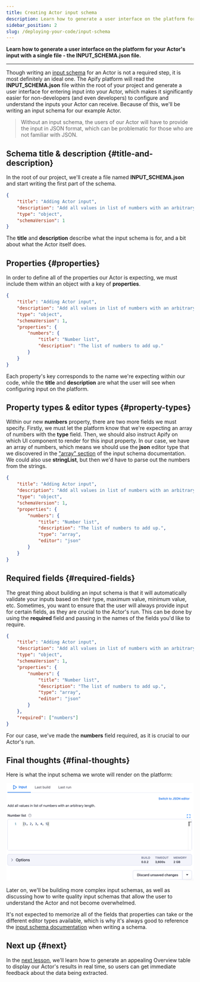 ```yaml
---
title: Creating Actor input schema
description: Learn how to generate a user interface on the platform for your Actor's input with a single file - the INPUT_SCHEMA.json file.
sidebar_position: 2
slug: /deploying-your-code/input-schema
---
```


**Learn how to generate a user interface on the platform for your Actor's input with a single file - the INPUT_SCHEMA.json file.**

---

Though writing an [input schema](/platform/actors/development/actor-definition/input-schema) for an Actor is not a required step, it is most definitely an ideal one. The Apify platform will read the **INPUT_SCHEMA.json** file within the root of your project and generate a user interface for entering input into your Actor, which makes it significantly easier for non-developers (and even developers) to configure and understand the inputs your Actor can receive. Because of this, we'll be writing an input schema for our example Actor.

> Without an input schema, the users of our Actor will have to provide the input in JSON format, which can be problematic for those who are not familiar with JSON.

## Schema title & description {#title-and-description}

In the root of our project, we'll create a file named **INPUT_SCHEMA.json** and start writing the first part of the schema.

```json
{
    "title": "Adding Actor input",
    "description": "Add all values in list of numbers with an arbitrary length.",
    "type": "object",
    "schemaVersion": 1
}
```

The **title** and **description** describe what the input schema is for, and a bit about what the Actor itself does.

## Properties {#properties}

In order to define all of the properties our Actor is expecting, we must include them within an object with a key of **properties**.

```json
{
    "title": "Adding Actor input",
    "description": "Add all values in list of numbers with an arbitrary length.",
    "type": "object",
    "schemaVersion": 1,
    "properties": {
        "numbers": {
            "title": "Number list",
            "description": "The list of numbers to add up."
        }
    }
}
```

Each property's key corresponds to the name we're expecting within our code, while the **title** and **description** are what the user will see when configuring input on the platform.

## Property types & editor types {#property-types}

Within our new **numbers** property, there are two more fields we must specify. Firstly, we must let the platform know that we're expecting an array of numbers with the **type** field. Then, we should also instruct Apify on which UI component to render for this input property. In our case, we have an array of numbers, which means we should use the **json** editor type that we discovered in the ["array" section](/platform/actors/development/actor-definition/input-schema/specification/v1#array) of the input schema documentation. We could also use **stringList**, but then we'd have to parse out the numbers from the strings.

```json
{
    "title": "Adding Actor input",
    "description": "Add all values in list of numbers with an arbitrary length.",
    "type": "object",
    "schemaVersion": 1,
    "properties": {
        "numbers": {
            "title": "Number list",
            "description": "The list of numbers to add up.",
            "type": "array",
            "editor": "json"
        }
    }
}
```

## Required fields {#required-fields}

The great thing about building an input schema is that it will automatically validate your inputs based on their type, maximum value, minimum value, etc. Sometimes, you want to ensure that the user will always provide input for certain fields, as they are crucial to the Actor's run. This can be done by using the **required** field and passing in the names of the fields you'd like to require.

```json
{
    "title": "Adding Actor input",
    "description": "Add all values in list of numbers with an arbitrary length.",
    "type": "object",
    "schemaVersion": 1,
    "properties": {
        "numbers": {
            "title": "Number list",
            "description": "The list of numbers to add up.",
            "type": "array",
            "editor": "json"
        }
    },
    "required": ["numbers"]
}
```

For our case, we've made the **numbers** field required, as it is crucial to our Actor's run.

## Final thoughts {#final-thoughts}

Here is what the input schema we wrote will render on the platform:

![Rendered UI from input schema](./images/rendered-ui.png)

Later on, we'll be building more complex input schemas, as well as discussing how to write quality input schemas that allow the user to understand the Actor and not become overwhelmed.

It's not expected to memorize all of the fields that properties can take or the different editor types available, which is why it's always good to reference the [input schema documentation](/platform/actors/development/actor-definition/input-schema) when writing a schema.

## Next up {#next}

In the [next lesson](/platform/actors/development/actor-definition/dataset-schema), we'll learn how to generate an appealing Overview table to display our Actor's results in real time, so users can get immediate feedback about the data being extracted.
